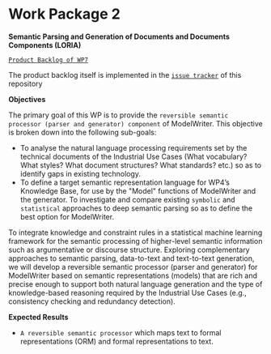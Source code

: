 Work Package 2
===
**Semantic Parsing and Generation of Documents and Documents Components (LORIA)**

[`Product Backlog of WP7`](https://waffle.io/ModelWriter/WP2)

The product backlog itself is implemented in the [`issue tracker`](https://github.com/modelwriter/wp2/issues) of this repository

**Objectives**

The primary goal of this WP is to provide the `reversible semantic processor (parser and generator) component` of ModelWriter. This objective is broken down into the following sub-goals:
 *	To analyse the natural language processing requirements set by the technical documents of the Industrial Use Cases (What vocabulary? What styles? What document structures? What standards? etc.) so as to identify gaps in existing technology.
 *	To define a target semantic representation language for WP4’s Knowledge Base, for use by the "Model" functions of ModelWriter and the generator. To investigate and compare existing `symbolic` and `statistical` approaches to deep semantic parsing so as to define the best option for ModelWriter.

To integrate knowledge and constraint rules in a statistical machine learning framework for the semantic processing of higher-level semantic information such as argumentative or discourse structure. Exploring complementary approaches to semantic parsing, data-to-text and text-to-text generation, we will develop a reversible semantic processor (parser and generator) for ModelWriter  based on semantic representations (models) that are rich and precise enough to support both natural language generation and the type of knowledge-based reasoning required by the Industrial Use Cases (e.g., consistency checking and redundancy detection).

**Expected Results**
 * `A reversible semantic processor` which maps text to formal representations (ORM) and formal representations to text. 

